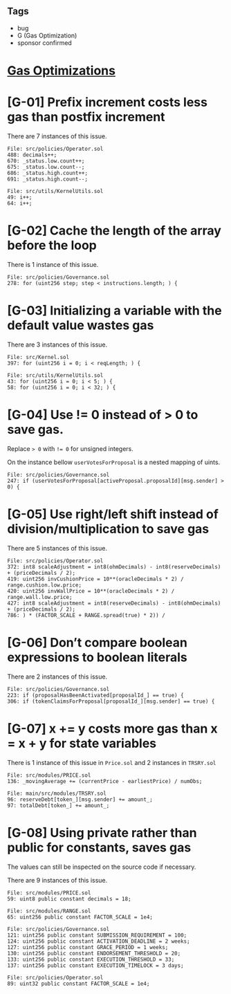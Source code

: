 ## Tags

- bug
- G (Gas Optimization)
- sponsor confirmed

# [Gas Optimizations](https://github.com/code-423n4/2022-08-olympus-findings/issues/501) 

# [G-01] Prefix increment costs less gas than postfix increment

There are 7 instances of this issue.

```
File: src/policies/Operator.sol
488: decimals++;
670: _status.low.count++;
675: _status.low.count--;
686: _status.high.count++;
691: _status.high.count--;
```

```
File: src/utils/KernelUtils.sol
49: i++;
64: i++;
```

# [G-02] Cache the length of the array before the loop

There is 1 instance of this issue.

```
File: src/policies/Governance.sol
278: for (uint256 step; step < instructions.length; ) {
```

# [G-03] Initializing a variable with the default value wastes gas

There are 3 instances of this issue.

```
File: src/Kernel.sol
397: for (uint256 i = 0; i < reqLength; ) {
```

```
File: src/utils/KernelUtils.sol
43: for (uint256 i = 0; i < 5; ) {
58: for (uint256 i = 0; i < 32; ) {
```

# [G-04] Use != 0 instead of > 0 to save gas.

Replace `> 0` with `!= 0` for unsigned integers.

On the instance bellow `userVotesForProposal` is a nested mapping of uints.

```
File: src/policies/Governance.sol
247: if (userVotesForProposal[activeProposal.proposalId][msg.sender] > 0) {
```

# [G-05] Use right/left shift instead of division/multiplication to save gas

There are 5 instances of this issue.

```
File: src/policies/Operator.sol
372: int8 scaleAdjustment = int8(ohmDecimals) - int8(reserveDecimals) + (priceDecimals / 2);
419: uint256 invCushionPrice = 10**(oracleDecimals * 2) / range.cushion.low.price;
420: uint256 invWallPrice = 10**(oracleDecimals * 2) / range.wall.low.price;
427: int8 scaleAdjustment = int8(reserveDecimals) - int8(ohmDecimals) + (priceDecimals / 2);
786: ) * (FACTOR_SCALE + RANGE.spread(true) * 2)) /
```

# [G-06] Don’t compare boolean expressions to boolean literals

There are 2 instances of this issue.

```
File: src/policies/Governance.sol
223: if (proposalHasBeenActivated[proposalId_] == true) {
306: if (tokenClaimsForProposal[proposalId_][msg.sender] == true) {
```

# [G-07] x += y costs more gas than x = x + y for state variables

There is 1 instance of this issue in `Price.sol` and 2 instances in `TRSRY.sol`

```
File: src/modules/PRICE.sol
136: _movingAverage += (currentPrice - earliestPrice) / numObs;
```

```
File: main/src/modules/TRSRY.sol
96: reserveDebt[token_][msg.sender] += amount_;
97: totalDebt[token_] += amount_;
```

# [G-08] Using private rather than public for constants, saves gas

The values can still be inspected on the source code if necessary.

There are 9 instances of this issue.

```
File: src/modules/PRICE.sol
59: uint8 public constant decimals = 18;
```

```
File: src/modules/RANGE.sol
65: uint256 public constant FACTOR_SCALE = 1e4;
```

```
File: src/policies/Governance.sol
121: uint256 public constant SUBMISSION_REQUIREMENT = 100;
124: uint256 public constant ACTIVATION_DEADLINE = 2 weeks;
127: uint256 public constant GRACE_PERIOD = 1 weeks;
130: uint256 public constant ENDORSEMENT_THRESHOLD = 20;
133: uint256 public constant EXECUTION_THRESHOLD = 33;
137: uint256 public constant EXECUTION_TIMELOCK = 3 days;
```

```
File: src/policies/Operator.sol
89: uint32 public constant FACTOR_SCALE = 1e4;
```
